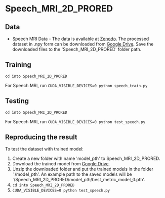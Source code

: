 # Speech_MRI_2D_PRORED

## Data

* Speech MRI Data - The data is available at [Zenodo](https://zenodo.org/records/10046815). The processed dataset in .npy form can be downloaded from [Google Drive](https://drive.google.com/file/d/1wT64P9YtIot7PrxMrnJRkXJ8T5sBSiWS/view?usp=sharing). Save the downloaded files to the 'Speech_MRI_2D_PRORED' folder path.

## Training
```
cd into Speech_MRI_2D_PRORED
```

For Speech MRI, run ``` CUDA_VISIBLE_DEVICES=0 python speech_train.py ```

## Testing
```
cd into Speech_MRI_2D_PRORED
```

For Speech MRI, run ``` CUDA_VISIBLE_DEVICES=0 python test_speech.py ```

## Reproducing the result

To test the dataset with trained model:
1. Create a new folder with name 'model_pth' to Speech_MRI_2D_PRORED. 
2. Download the trained model from  [Google Drive](https://drive.google.com/file/d/1y7rvY2ZcMsrV7Sg7D7WozxxZRo5-BPV8/view?usp=sharing). 
3. Unzip the downloaded folder and put the trained models in the folder './model_pth'. An example path to the saved models will be '/Speech_MRI_2D_PRORED/model_pth/best_metric_model_0.pth'.
5. ```cd into Speech_MRI_2D_PRORED``` 
6.  ``` CUDA_VISIBLE_DEVICES=0 python test_speech.py ``` 

